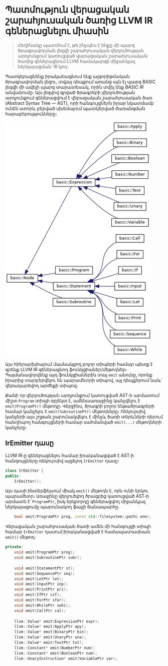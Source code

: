 # Պատմություն վերացական շարահյուսական ծառից LLVM IR գեներացնելու միասին

> Հեղինակը պատմում է, թե ինչպես է ինքը մի պարզ ծրագրավորման լեզվի շարահյուսական վերլուծության արդյունքում կառուցված վարացական շարահյուսական ծառից գեներացնում LLVM համակարգի միջանկյալ ներկայացման՝ IR կոդ։

Պատկերացնենք իրականացնում ենք ալգորիթմական ծրագրավորման լեզու, տվյալ դեպքում առանց այն էլ պարզ BASIC լեզվի մի ավելի պարզ տարատեսակ, որին տվել ենք _BASIC IR_ անվանումը։ Այս լեզվով գրված ծրագրերի վերլուծության արդյունքում գեներացվում է վերացական շարահյուսական ծառ (Abstract Syntax Tree — AST), որի հանգույցներն իրար նկատմամբ ունեն ստորև բերված սխեմայում պատկերված ժառանգման հարաբերությունները։

![AST classes](inherit_graph_3.png)

Այս հիերարխիայում մասնակցող բոլոր տիպերի համար պետք է գրենք LLVM IR գեներացնող ֆունկցիաներ/մեթոդներ։ Պայմանավորվենք այդ ֆունկցիաներին տալ `emit` անունը, որոնք իրարից տարբերվելու են պարամետրի տիպով, այլ դեպքերում նաև՝ վերադարձվող արժեքի տիպով։

Քանի որ վերլուծության արդյունքում կառուցված AST֊ի արմատում միշտ `Program` տիպի օբյեկտ է, ամենաառաջինը կանչվելու է `emit(ProgramPtr)` մեթոդը։ Վերջինս, ծրագրի բոլոր ենթածրագրերի համար կանչելու է `emit(SubroutinePtr)` մեթոդները։ Ռեկուրսիվ կանչերի այս շղթան շարունակվելու է մինչև ծառի տերևների դերում հանդիպող հանգույցների համար սահմանված `emit(...)` մեթոդների կանչերը։



## IrEmitter դասը

LLVM IR֊ը գեներացնելու համար իրականացված է AST֊ի հանգույցները ռեկուրսիվ այցելող `IrEmitter` դասը։

```C++
class IrEmitter {
public:
    IrEmitter();
```

Այս դասի ինտերֆեյսում միակ `emit()` մեթոդն է, որն ունի երկու պարամետր։ Առաջինը վերլուծվող ծրագրից կառուցված AST֊ի արմատն է՝ `ProgramPtr`, իսկ երկրորդը գեներացվող միջանկյալ ներկայացումը պարունակող ֆայլի ճանապարհը․

```C++
    bool emit(ProgramPtr prog, const std::filesystem::path& onm);
```

Վերացական շարահյուսական ծառի ամեն մի հանգույցի տիպի համար `IrEmitter` դասում իրականացված է համապատասխան `emit()` մեթոդ։

```C++
private:
    void emit(ProgramPtr prog);
    void emit(SubroutinePtr subr);

    void emit(StatementPtr st);
    void emit(SequencePtr seq);
    void emit(LetPtr let);
    void emit(InputPtr inp);
    void emit(PrintPtr pri);
    void emit(IfPtr sif);
    void emit(ForPtr sfor);
    void emit(WhilePtr swhi);
    void emit(CallPtr cal);

    llvm::Value* emit(ExpressionPtr expr);
    llvm::Value* emit(ApplyPtr apy);
    llvm::Value* emit(BinaryPtr bin);
    llvm::Value* emit(UnaryPtr una);
    llvm::Value* emit(TextPtr txt);
    llvm::Constant* emit(NumberPtr num);
    llvm::Constant* emit(BooleanPtr num);
    llvm::UnaryInstruction* emit(VariablePtr var);
```

